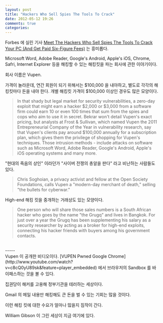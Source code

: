 ```yaml
---
layout: post
title: "Hackers Who Sell Spies The Tools To Crack"
date: 2012-05-12 19:26
comments: true
categories: 
---
```


Forbes 에 실린 기사 [Meet The Hackers Who Sell Spies The Tools To Crack Your PC (And Get Paid Six-Figure Fees)](http://www.forbes.com/sites/andygreenberg/2012/03/21/meet-the-hackers-who-sell-spies-the-tools-to-crack-your-pc-and-get-paid-six-figure-fees/) 는 흥미롭다.

Microsoft Word, Adobe Reader, Google's Android, Apple's iOS, Chrome, Safri,
Internet Explorer 등을 해킹할 수 있는 해킹킷을 파는 회사에 관한 이야기이다.

회사 이름은 Vupen.

가격이 놀라운데, 연간 회원이 되기 위해서는 $100,000 을 내야하고, 
별도로 각각의 해킹킷마다 돈을 내야 한다. 개별 해킹킷 가격이 $100,000 이상인
경우도 많은 모양이다.

> In that shady but legal market for security vulnerabilities,
> a zero-day exploit that might earn a hacker $2,000 or $3,000 from
> a software firm could earn 10 or even 100 times that sum from the spies
> and cops who aim to use it in secret.
> Bekrar won't detail Vupen's exact pricing, but analysts at Frost & Sullivan,
> which named Vupen the 2011 Entrepreneurial Company of the Year in
> vulnerability research, say that Vupen's clients pay around $100,000
> annually for a subscription plan,
> which gives them the privilege of shopping for Vupen's techniques.
> Those intrusion methods - include attacks on software such as
> Microsoft Word, Adobe Reader, Google's Android, Apple's iOS operating systems
> and many more.

"현대의 죽음의 상인" 이라던가 "사이버 전쟁의 총알을 판다" 라고 
비난하는 사람들도 있다.

> Chris Soghoian, a privacy activist and fellow at the 
> Open Society Foundations, calls Vupen a "modern-day merchant of death,"
> selling "the bullets for cyberwar."

High-end 해킹 킷을 중개하는 거래상도 있는 모양이다.

> One person who will share those sales numbers is a South African hacker
> who goes by the name "the Grugq" and lives in Bangkok.
> For just over a year the Grugq has been supplementing his salary as a
> security researcher by acting as a broker for high-end exploits,
> connecting his hacker friends with buyers among his government contacts.

<br />
-----

<br />
Vupen 이 공개한 비디오이다. [VUPEN Pwned Google Chrome](http://www.youtube.com/watch?v=c8cQ0yU89sk&feature=player_embedded) 에서 
브라우저의 Sandbox 를 바이패스하는 것을 볼 수 있다.

집권당이 해커를 고용해 정부기관을 테러하는 세상이다.

Gmail 의 메일 내용만 해킹해도 큰 돈을 벌 수 있는 기회는 많을 것이다.

이런 해킹 킷에 대한 수요가 얼마나 많을지 짐작이 간다.

William Gibson 이 그린 세상이 지금 여기에 있다.
